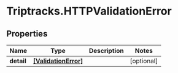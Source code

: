 # Triptracks.HTTPValidationError

## Properties

Name | Type | Description | Notes
------------ | ------------- | ------------- | -------------
**detail** | [**[ValidationError]**](ValidationError.md) |  | [optional] 


